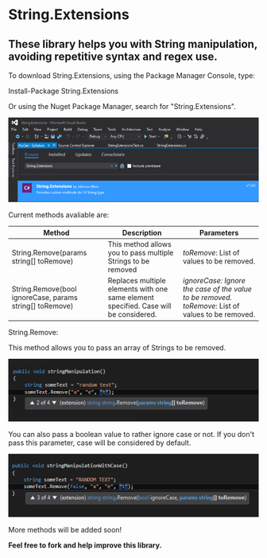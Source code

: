 
# String.Extensions
<h2>These library helps you with String manipulation, avoiding repetitive syntax and regex use.</h2>

To download String.Extensions, using the Package Manager Console, type:

Install-Package String.Extensions

Or using the Nuget Package Manager, search for "String.Extensions".

![Alt text](/String.Extensions/img/nuget_download.png?raw=true "Nuget Package")

Current methods avaliable are:

| Method  | Description | Parameters |
| ------------- | ------------- | ------------- |
| String.Remove(params string[] toRemove)  | This method allows you to pass multiple Strings to be removed  | <i>toRemove</i>: List of values to be removed. |
| String.Remove(bool ignoreCase, params string[] toRemove) | Replaces multiple elements with one same element specified. Case will be considered.  | <i>ignoreCase: Ignore the case of the value to be removed. </i> <i>toRemove</i>: List of values to be removed. |

String.Remove:

This method allows you to pass an array of Strings to be removed.

![Alt text](/String.Extensions/img/overload1.png?raw=true "First Overload")

You can also pass a boolean value to rather ignore case or not. If you don't pass this parameter, case will be considered by default.

![Alt text](/String.Extensions/img/overload2.png?raw=true "Second Overload")

More methods will be added soon!


<b>Feel free to fork and help improve this library.</b>


